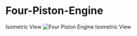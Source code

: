 # Four-Piston-Engine

Isometric View
![Four Piston Engine Isometric View](https://user-images.githubusercontent.com/109854165/180613553-c29e46bf-ebfc-4b55-a6fb-4227faf6d618.jpeg)
